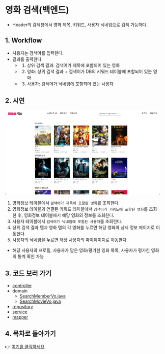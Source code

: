 # 영화 검색(백엔드)
- Header의 검색창에서 영화 제목, 키워드, 사용자 닉네임으로 검색 가능하다.
## 1. Workflow
- 사용자는 검색어를 입력한다.
- 결과를 출력한다.
  - 1. 상위 검색 결과: 검색어가 제목에 포함되어 있는 영화
  - 2. 영화: 상위 검색 결과 + 검색어가 DB의 키워드 테이블에 포함되어 있는 영화
  - 3. 사용자: 검색어가 닉네임에 포함되어 있는 사용자
## 2. 시연
![](assets/search.GIF)
1. 영화정보 테이블에서 `검색어가 제목에 포함된 영화`를 조회한다.
2. 영화정보 테이블과 연결된 키워드 테이블에서 `검색어가 키워드에 포함된 영화`를 조회한 후, 영화정보 테이블에서 해당 영화의 정보를 조회한다.
3. 사용자 테이블에서 `검색어가 닉네임에 포함된 사용자`를 조회한다.
4. 상위 검색 결과 탭과 영화 탭의 각 영화를 누르면 해당 영화의 상세 정보 페이지로 이동한다.
5. 사용자의 닉네임을 누르면 해당 사용자의 마이페이지로 이동한다.
- 해당 사용자의 프로필, 사용자가 담은 영화/평가한 영화 목록, 사용자가 평가한 영화의 통계 확인 가능
## 3. 코드 보러 가기
- [controller](https://github.com/geniushyeon/KH-FINAL-PROJECT/blob/main/src/main/java/kr/or/eutchapedia/search/controller/SearchController.java)
- domain
  - [SearchMemberVo.java](https://github.com/geniushyeon/KH-FINAL-PROJECT/blob/main/src/main/java/kr/or/eutchapedia/search/domain/SearchMemberVo.java)
  - [SearchMovieVo.java](https://github.com/geniushyeon/KH-FINAL-PROJECT/blob/main/src/main/java/kr/or/eutchapedia/search/domain/SearchMovieVo.java)
- [repository](https://github.com/geniushyeon/KH-FINAL-PROJECT/blob/main/src/main/java/kr/or/eutchapedia/search/repository/SearchMapper.java)
- [service](https://github.com/geniushyeon/KH-FINAL-PROJECT/blob/main/src/main/java/kr/or/eutchapedia/search/service/SearchDao.java)
- [mapper](https://github.com/geniushyeon/KH-FINAL-PROJECT/blob/main/src/main/resources/static/mapper/search_mapper.xml)

## 4. 목차로 돌아가기
👉 [여기를 클릭하세요](/kh-final-project/README.md)